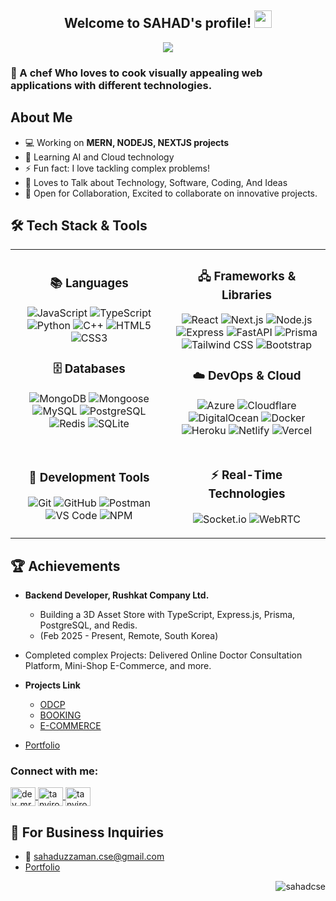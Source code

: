 <h2 align="center">
  Welcome to SAHAD's profile!
  <img src="https://media.giphy.com/media/hvRJCLFzcasrR4ia7z/giphy.gif" width="28">
</h2>

<p align="center">
  <a href="https://github.com/DenverCoder1/readme-typing-svg"><img src="https://readme-typing-svg.herokuapp.com/?lines=Full-stack%20software%20engineer;React.js%20and%20Node.js%20expert;Always%20learning%20new%20things&font=Fira%20Code&center=true&width=440&height=45&color=f75c7e&vCenter=true&size=22"></a>
</p>

### 💫 A chef Who loves to cook visually appealing web applications with different technologies.

## About Me
- 💻 Working on **MERN, NODEJS, NEXTJS projects**
- 🌱 Learning AI and Cloud technology
- ⚡ Fun fact: I love tackling complex problems!
- 💬 Loves to Talk about Technology, Software, Coding, And Ideas
- 🤝 Open for Collaboration, Excited to collaborate on innovative projects.


## 🛠️ Tech Stack & Tools

<table align="center">
  <tr>
    <td align="center" width="50%">
      
### 📚 Languages  
![JavaScript](https://img.shields.io/badge/JavaScript-F7DF1E?style=for-the-badge&logo=javascript&logoColor=black)
![TypeScript](https://img.shields.io/badge/TypeScript-007ACC?style=for-the-badge&logo=typescript&logoColor=white)
![Python](https://img.shields.io/badge/Python-3776AB?style=for-the-badge&logo=python&logoColor=white)
![C++](https://img.shields.io/badge/C++-00599C?style=for-the-badge&logo=c%2B%2B&logoColor=white)
![HTML5](https://img.shields.io/badge/HTML5-E34F26?style=for-the-badge&logo=html5&logoColor=white)
![CSS3](https://img.shields.io/badge/CSS3-1572B6?style=for-the-badge&logo=css3&logoColor=white)

### 🗄️ Databases  
![MongoDB](https://img.shields.io/badge/MongoDB-47A248?style=for-the-badge&logo=mongodb&logoColor=white)
![Mongoose](https://img.shields.io/badge/Mongoose-880000?style=for-the-badge&logoColor=white)
![MySQL](https://img.shields.io/badge/MySQL-4479A1?style=for-the-badge&logo=mysql&logoColor=white)
![PostgreSQL](https://img.shields.io/badge/PostgreSQL-4169E1?style=for-the-badge&logo=postgresql&logoColor=white)
![Redis](https://img.shields.io/badge/Redis-DC382D?style=for-the-badge&logo=redis&logoColor=white)
![SQLite](https://img.shields.io/badge/SQLite-003B57?style=for-the-badge&logo=sqlite&logoColor=white)

</td>
<td align="center" width="50%">

### 🖧 Frameworks & Libraries  
![React](https://img.shields.io/badge/React-20232A?style=for-the-badge&logo=react&logoColor=61DAFB)
![Next.js](https://img.shields.io/badge/Next.js-000000?style=for-the-badge&logo=nextdotjs&logoColor=white)
![Node.js](https://img.shields.io/badge/Node.js-339933?style=for-the-badge&logo=nodedotjs&logoColor=white)
![Express](https://img.shields.io/badge/Express-000000?style=for-the-badge&logo=express&logoColor=white)
![FastAPI](https://img.shields.io/badge/FastAPI-009688?style=for-the-badge&logo=fastapi&logoColor=white)
![Prisma](https://img.shields.io/badge/Prisma-2D3748?style=for-the-badge&logo=prisma&logoColor=white)
![Tailwind CSS](https://img.shields.io/badge/Tailwind_CSS-38B2AC?style=for-the-badge&logo=tailwind-css&logoColor=white)
![Bootstrap](https://img.shields.io/badge/Bootstrap-7952B3?style=for-the-badge&logo=bootstrap&logoColor=white)

### ☁️ DevOps & Cloud  
![Azure](https://img.shields.io/badge/Azure-0089D6?style=for-the-badge&logo=microsoft-azure&logoColor=white)
![Cloudflare](https://img.shields.io/badge/Cloudflare-F38020?style=for-the-badge&logo=cloudflare&logoColor=white)
![DigitalOcean](https://img.shields.io/badge/Digital_Ocean-0080FF?style=for-the-badge&logo=digitalocean&logoColor=white)
![Docker](https://img.shields.io/badge/Docker-2496ED?style=for-the-badge&logo=docker&logoColor=white)
![Heroku](https://img.shields.io/badge/Heroku-430098?style=for-the-badge&logo=heroku&logoColor=white)
![Netlify](https://img.shields.io/badge/Netlify-00C7B7?style=for-the-badge&logo=netlify&logoColor=white)
![Vercel](https://img.shields.io/badge/Vercel-000000?style=for-the-badge&logo=vercel&logoColor=white)

</td>
</tr>
  <tr>
    <td align="center" width="50%">

### 🔧 Development Tools  
![Git](https://img.shields.io/badge/Git-F05032?style=for-the-badge&logo=git&logoColor=white)
![GitHub](https://img.shields.io/badge/GitHub-181717?style=for-the-badge&logo=github&logoColor=white)
![Postman](https://img.shields.io/badge/Postman-FF6C37?style=for-the-badge&logo=postman&logoColor=white)
![VS Code](https://img.shields.io/badge/VS_Code-007ACC?style=for-the-badge&logo=visual-studio-code&logoColor=white)
![NPM](https://img.shields.io/badge/NPM-CB3837?style=for-the-badge&logo=npm&logoColor=white)

 </td>
<td align="center" width="50%">
             
### ⚡ Real-Time Technologies  
![Socket.io](https://img.shields.io/badge/Socket.io-010101?style=for-the-badge&logo=socket.io&logoColor=white)
![WebRTC](https://img.shields.io/badge/WebRTC-333333?style=for-the-badge&logo=webrtc&logoColor=white)

</td>
</table>

## 🏆 Achievements
- **Backend Developer, Rushkat Company Ltd.**
  - Building a 3D Asset Store with TypeScript, Express.js, Prisma, PostgreSQL, and Redis.
  - (Feb 2025 - Present, Remote, South Korea)
- Completed complex Projects: Delivered Online Doctor Consultation Platform, Mini-Shop E-Commerce, and more.
- **Projects Link**
  - [ODCP](https://odcp-s.netlify.app/)
  - [BOOKING](travellast.netlify.app/)
  - [E-COMMERCE](https://minishopbd.netlify.app/)

  
- [Portfolio](https://sahad.vercel.app)

<h3 align="left">Connect with me:</h3>
<p align="left">
    <a href="https://twitter.com/dev_mrsahad" target="blank">
            <img align="center" alt="dev_mrsahad" height="30" src="https://cdn.jsdelivr.net/npm/simple-icons@3.0.1/icons/twitter.svg" width="40"/>
    </a>
    <a href="https://www.linkedin.com/in/sahaduzzaman-cse/" target="blank">
            <img align="center" alt="tanvironair" height="30" src="https://cdn.jsdelivr.net/npm/simple-icons@3.0.1/icons/linkedin.svg" width="40"/>
    </a>
        <a href="mailto:sahaduzzaman.cse@gmail.com" target="blank">
            <img align="center" alt="tanvironair" height="30" src="https://cdn.jsdelivr.net/npm/simple-icons@3.0.1/icons/gmail.svg" width="40"/>
    </a>
</p>

## 📧 For Business Inquiries 
- 📨 sahaduzzaman.cse@gmail.com
- [Portfolio](https://sahad.vercel.app)

<img  align="right" src="https://komarev.com/ghpvc/?username=sahadcse&label=Profile%20views&color=green&style=flat" alt="sahadcse" />
